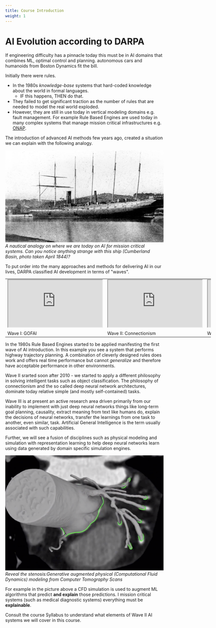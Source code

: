 ```yaml
---
title: Course Introduction
weight: 1
---
```


# AI Evolution according to DARPA

If engineering difficulty has a pinnacle today this must be in AI domains that combines ML, optimal control and planning. autonomous cars and humanoids from Boston Dynamics fit the bill.

Initially there were rules.

* In the 1980s *knowledge-base* systems that hard-coded knowledge about the world in formal languages.
  * IF this happens, THEN do that.
* They failed to get significant traction as the number of rules that are needed to model the real world exploded.
* However, they are still in use today in vertical modeling domains e.g. fault management. For example Rule Based Engines are used today in many complex systems that manage mission critical infrastructures e.g. [ONAP](http://wiki.onap.org).

The introduction of advanced AI methods few years ago, created a situation we can explain with the following analogy.

![Cumberland Basin, April 1844](images/nautical-analogy.png)
*A nautical analogy on where we are today on AI for mission critical systems. Can you notice anything strange with this ship (Cumberland Basin, photo taken April 1844)?*

To put order into the many approaches and methods for delivering AI in our lives, DARPA classified AI development in terms of "waves". 

<table style="width:130%; table-layout:fixed;">
  <tr>
    <td><div class="embed">
          <iframe src="https://www.youtube.com/embed/qnKSfY_RDOU"></iframe>
        </div></td>
    <td><div class="embed">
            <iframe src="https://www.youtube.com/embed/1dBLLB2qasM"></iframe>
          </div></td>
    <td><div class="embed">
          <iframe src="https://www.youtube.com/embed/LikxFZZO2sk"></iframe>
          </div></td>
  </tr>
  <tr>
    <td>Wave I: GOFAI</td>
    <td>Wave II: Connectionism</td>
    <td>Wave III: AGI</td>
  </tr>
</table>

In the 1980s Rule Based Engines started to be applied manifesting the first wave of AI introduction. In this example you see a system that performs highway trajectory planning. A combination of cleverly designed rules does work and offers real time performance but cannot *generalize* and therefore have acceptable performance in other environments.

Wave II srarted soon after 2010 - we started to apply a different philosophy in solving intelligent tasks such as object classification. The philosophy of connectionism and the so called deep neural network architectures, dominate today relative simple (and mostly self-contained) tasks.

Wave III is at present an active research area driven primarily from our inability to implement with just deep neural networks things like long-term goal planning, causality, extract meaning from text like humans do, explain the decisions of neural networks, transfer the learnings from one task to another, even similar, task. Artificial General Intelligence is the term usually associated with such capabilities.

Further, we will see a fusion of disciplines such as physical modeling and simulation with representation learning to help deep neural networks learn using data generated by domain specific simulation engines.

![heartflow.com](images/heartflow.png)
*Reveal the stenosis:Generative augmented physical (Computational Fluid Dynamics) modeling from Computer Tomography Scans*

For example in the picture above a CFD simulation is used to augment ML algorithms that predict **and explain** those predictions.  I mission critical systems (such as medical diagnostic systems) everything must be  **explainable**.

Consult the course Syllabus to understand what elements of Wave II AI systems we will cover in this course. 




